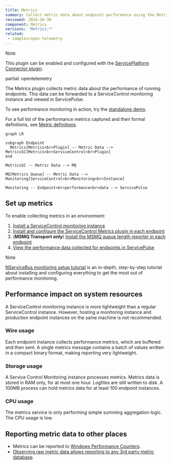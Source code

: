 ```yaml
---
title: Metrics
summary: Collect metric data about endpoint performance using the Metrics plugin
reviewed: 2024-10-30
component: Metrics
versions: 'Metrics:*'
related:
 - samples/open-telemetry
---
```


> [!NOTE]
> This plugin can be enabled and configured with the [ServicePlatform Connector plugin](/platform/connecting.md).

partial: opentelemetry

The Metrics plugin collects metric data about the performance of running endpoints. This data can be forwarded to a ServiceControl monitoring instance and viewed in ServicePulse.

To see performance monitoring in action, try the [standalone demo](/tutorials/monitoring-demo/).

For a full list of the performance metrics captured and their formal definitions, see [Metric definitions](definitions.md).

```mermaid
graph LR

subgraph Endpoint
  Metrics[Metrics<br>Plugin] -- Metric Data --> MetricsSC[Metrics<br>ServiceControl<br>Plugin]
end

MetricsSC -- Metric Data --> MQ

MQ[Metrics Queue] -- Metric Data --> Monitoring[ServiceControl<br>Monitoring<br>Instance]

Monitoring -- Endpoint<br>performance<br>data --> ServicePulse
```


## Set up metrics

To enable collecting metrics in an environment:

1. [Install a ServiceControl monitoring instance](/servicecontrol/monitoring-instances/)
2. [Install and configure the ServiceControl Metrics plugin in each endpoint](install-plugin.md)
3. (**MSMQ Transport only**) [Install the MSMQ queue length reporter in each endpoint](msmq-queue-length.md)
4. [View the performance data collected for endpoints in ServicePulse](in-servicepulse.md)

> [!NOTE]
> [NServiceBus monitoring setup tutorial](/tutorials/monitoring-setup/) is an in-depth, step-by-step tutorial about installing and configuring everything to get the most out of performance monitoring.


## Performance impact on system resources

A ServiceControl monitoring instance is more lightweight than a regular ServiceControl instance. However, hosting a monitoring instance and production endpoint instances on the same machine is not recommended.

### Wire usage

Each endpoint instance collects performance metrics, which are buffered and then sent. A single metrics message contains a batch of values written in a compact binary format, making reporting very lightweight.

### Storage usage

A Service Control Monitoring instance processes metrics. Metrics data is stored in RAM only, for at most one hour. Logfiles are still written to disk. A 100MB process can hold metrics data for at least 100 endpoint instances.

### CPU usage

The metrics service is only performing simple summing aggregation logic. The CPU usage is low.


## Reporting metric data to other places

- Metrics can be reported to [Windows Performance Counters](performance-counters.md).
- [Observing raw metric data allows reporting to any 3rd party metric database](raw.md).
